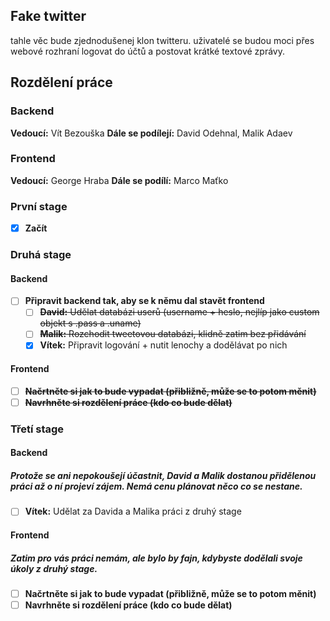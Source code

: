 ## Fake twitter

tahle věc bude zjednodušenej klon twitteru. uživatelé se budou moci přes webové rozhraní logovat do účtů a postovat krátké textové zprávy.

## Rozdělení práce

### Backend
**Vedoucí:** Vít Bezouška 
**Dále se podílejí:** David Odehnal, Malik Adaev
### Frontend
**Vedoucí:** George Hraba
**Dále se podílí:** Marco Maťko



### První stage
- [x] **Začít**

### Druhá stage
#### Backend
- [ ] **Připravit backend tak, aby se k němu dal stavět frontend**
	- [ ] ~~**David:** Udělat databázi userů (username + heslo, nejlíp jako custom objekt s .pass a .uname)~~
	- [ ] ~~**Malik:** Rozchodit tweetovou databázi, klidně zatim bez přidávání~~
	- [X] **Vítek:** Připravit logování + nutit lenochy a dodělávat po nich

#### Frontend
- [ ] ~~**Načrtněte si jak to bude vypadat (přibližně, může se to potom měnit)**~~
- [ ] ~~**Navrhněte si rozdělení práce (kdo co bude dělat)**~~

### Třetí stage
#### Backend
##### Protože se ani nepokoušejí účastnit, David a Malik dostanou přidělenou práci až o ní projeví zájem. Nemá cenu plánovat něco co se nestane.
- [ ] **Vítek:** Udělat za Davida a Malika práci z druhý stage

#### Frontend
##### Zatim pro vás práci nemám, ale bylo by fajn, kdybyste dodělali svoje úkoly z druhý stage.
- [ ] **Načrtněte si jak to bude vypadat (přibližně, může se to potom měnit)**
- [ ] **Navrhněte si rozdělení práce (kdo co bude dělat)**
